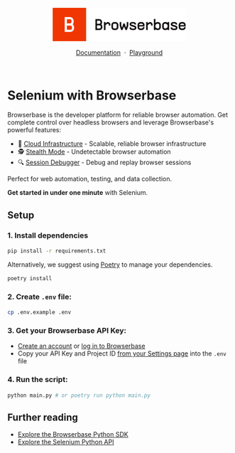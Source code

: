 <p align="center">
    <picture>
        <source media="(prefers-color-scheme: dark)" srcset="logo/dark.svg"/>
        <img alt="Browserbase logo" src="logo/light.svg" width="300" />
    </picture>
</p>

<p align="center">
    <a href="https://docs.browserbase.com">Documentation</a>
    <span>&nbsp;·&nbsp;</span>
    <a href="https://www.browserbase.com/playground">Playground</a>
</p>
<br/>

# Selenium with Browserbase

Browserbase is the developer platform for reliable browser automation. Get complete control over headless browsers and leverage Browserbase's powerful features:

- 🚀 [Cloud Infrastructure](https://docs.browserbase.com/under-the-hood) - Scalable, reliable browser infrastructure
- 🕵️ [Stealth Mode](https://docs.browserbase.com/features/stealth-mode) - Undetectable browser automation
- 🔍 [Session Debugger](https://docs.browserbase.com/features/sessions) - Debug and replay browser sessions

Perfect for web automation, testing, and data collection.

**Get started in under one minute** with Selenium.

## Setup

### 1. Install dependencies

```bash
pip install -r requirements.txt
```

Alternatively, we suggest using [Poetry](https://python-poetry.org/) to manage your dependencies.

```bash
poetry install
```

### 2. Create `.env` file:

```bash
cp .env.example .env
```

### 3. Get your Browserbase API Key:

- [Create an account](https://www.browserbase.com/sign-up) or [log in to Browserbase](https://www.browserbase.com/sign-in)
- Copy your API Key and Project ID [from your Settings page](https://www.browserbase.com/settings) into the `.env` file

### 4. Run the script:

```bash
python main.py # or poetry run python main.py
```

## Further reading

- [Explore the Browserbase Python SDK](https://docs.browserbase.com/sdk/python)
- [Explore the Selenium Python API](https://selenium-python.readthedocs.io/api.html)

